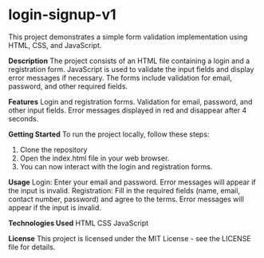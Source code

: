 # login-signup-v1
This project demonstrates a simple form validation implementation using HTML, CSS, and JavaScript.

**Description**
The project consists of an HTML file containing a login and a registration form. JavaScript is used to validate the input fields and display error messages if necessary. The forms include validation for email, password, and other required fields.

**Features**
Login and registration forms.
Validation for email, password, and other input fields.
Error messages displayed in red and disappear after 4 seconds.

**Getting Started**
To run the project locally, follow these steps:
1. Clone the repository
2. Open the index.html file in your web browser.
3. You can now interact with the login and registration forms.

**Usage**
Login: Enter your email and password. Error messages will appear if the input is invalid.
Registration: Fill in the required fields (name, email, contact number, password) and agree to the terms. Error messages will appear if the input is invalid.

**Technologies Used**
HTML
CSS
JavaScript

**License**
This project is licensed under the MIT License - see the LICENSE file for details.
